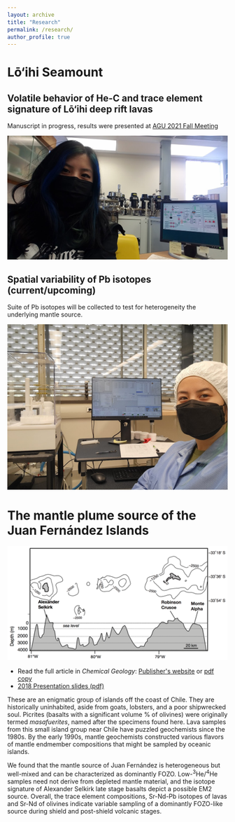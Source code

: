 ```yaml
---
layout: archive
title: "Research"
permalink: /research/
author_profile: true
---
```


# Lō‘ihi Seamount

## Volatile behavior of He-C and trace element signature of Lō‘ihi deep rift lavas

Manuscript in progress, results were presented at [AGU 2021 Fall Meeting](https://thi-truong.github.io/talks/2021-12-14-AGU)



<img src="/images/thi_helium_lab.jpg" alt="Thi in noble gas lab, black mask in front of computer. Helium measurements are underway. Nu software showing extraction line settings is seen on screen behind her." width="600px">

## Spatial variability of Pb isotopes (current/upcoming)

Suite of Pb isotopes will be collected to test for heterogeneity the underlying mantle source.

<img src="images/thi-pb-isotopes.jpg" alt="Thi in clean lab attire (coat, hair net), black mask in front of computer. Multi-collector ICP-MS measurements are underway, seen on screen as peak intensity plots." width="600px">

#  The mantle plume source of the Juan Fernández Islands

<img src="/_pages/research-figure02-juan-fernandez-islands.png" alt="Overview of the two main islands of the Juan Fernández chain. Bottom middle shows map view of subaerial islands, and cross-section showing topography and bathymetric features (depth in m). The island on the right, Robinson Crusoe (Mas a Tierra) consists of group I and II lavas which represent a late shield-building stage and post-shield phase. The island on the left, Alexander Selkirk (Mas Afuera) consists of Group III basalts which represent the shield phase." width="600px">

* Read the full article in *Chemical Geology*: [Publisher's website](https://doi.org/10.1016/j.chemgeo.2017.11.024) or [pdf copy](https://thi-truong.github.io/files/Truong2018.pdf)
* [2018 Presentation slides (pdf)](/files/2.2_Truong.pdf)

These are an enigmatic group of islands off the coast of Chile. They are historically uninhabited, aside from goats, lobsters, and a poor shipwrecked soul. Picrites (basalts with a significant volume % of olivines) were originally termed *masafuerites*, named after the specimens found here. Lava samples from this small island group near Chile have puzzled geochemists since the 1980s. By the early 1990s, mantle geochemists constructed various flavors of mantle endmember compositions that might be sampled by oceanic islands. 

We found that the mantle source of Juan Fernández is heterogeneous but well-mixed and can be characterized as dominantly FOZO. Low-<sup>3</sup>He/<sup>4</sup>He samples need not derive from depleted mantle material, and the isotope signature of Alexander Selkirk late stage basalts depict a possible EM2 source. Overall, the trace element compositions, Sr-Nd-Pb isotopes of lavas and Sr-Nd of olivines indicate variable sampling of a dominantly FOZO-like source during shield and post-shield volcanic stages. 

